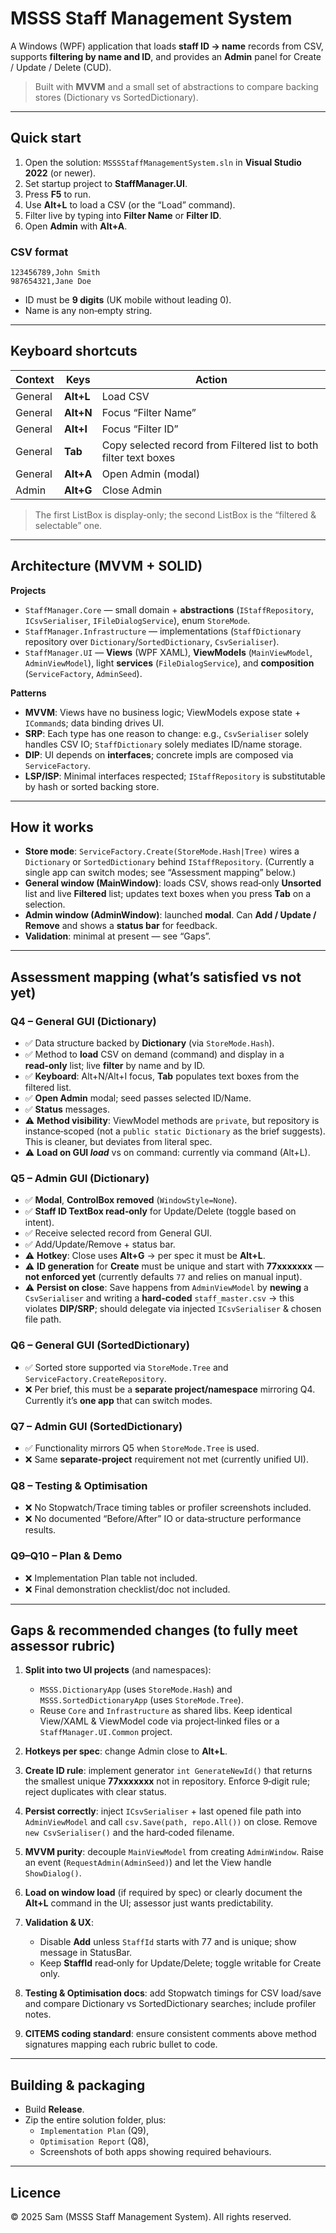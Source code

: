 # MSSS Staff Management System

A Windows (WPF) application that loads **staff ID → name** records from CSV, supports **filtering by name and ID**, and provides an **Admin** panel for Create / Update / Delete (CUD).

> Built with **MVVM** and a small set of abstractions to compare backing stores (Dictionary vs SortedDictionary).

---

## Quick start

1. Open the solution: `MSSSStaffManagementSystem.sln` in **Visual Studio 2022** (or newer).
2. Set startup project to **StaffManager.UI**.
3. Press **F5** to run.
4. Use **Alt+L** to load a CSV (or the “Load” command).
5. Filter live by typing into **Filter Name** or **Filter ID**.
6. Open **Admin** with **Alt+A**.

### CSV format

```
123456789,John Smith
987654321,Jane Doe
```

- ID must be **9 digits** (UK mobile without leading 0).
- Name is any non‑empty string.

---

## Keyboard shortcuts

| Context | Keys | Action |
|---|---|---|
| General | **Alt+L** | Load CSV |
| General | **Alt+N** | Focus “Filter Name” |
| General | **Alt+I** | Focus “Filter ID” |
| General | **Tab** | Copy selected record from Filtered list to both filter text boxes |
| General | **Alt+A** | Open Admin (modal) |
| Admin | **Alt+G** | Close Admin |

> The first ListBox is display‑only; the second ListBox is the “filtered & selectable” one.

---

## Architecture (MVVM + SOLID)

**Projects**
- `StaffManager.Core` — small domain + **abstractions** (`IStaffRepository`, `ICsvSerialiser`, `IFileDialogService`), enum `StoreMode`.
- `StaffManager.Infrastructure` — implementations (`StaffDictionary` repository over `Dictionary`/`SortedDictionary`, `CsvSerialiser`).  
- `StaffManager.UI` — **Views** (WPF XAML), **ViewModels** (`MainViewModel`, `AdminViewModel`), light **services** (`FileDialogService`), and **composition** (`ServiceFactory`, `AdminSeed`).

**Patterns**
- **MVVM**: Views have no business logic; ViewModels expose state + `ICommand`s; data binding drives UI.
- **SRP**: Each type has one reason to change: e.g., `CsvSerialiser` solely handles CSV IO; `StaffDictionary` solely mediates ID/name storage.
- **DIP**: UI depends on **interfaces**; concrete impls are composed via `ServiceFactory`.
- **LSP/ISP**: Minimal interfaces respected; `IStaffRepository` is substitutable by hash or sorted backing store.

---

## How it works

- **Store mode**: `ServiceFactory.Create(StoreMode.Hash|Tree)` wires a `Dictionary` or `SortedDictionary` behind `IStaffRepository`. (Currently a single app can switch modes; see “Assessment mapping” below.)
- **General window (MainWindow)**: loads CSV, shows read‑only **Unsorted** list and live **Filtered** list; updates text boxes when you press **Tab** on a selection.
- **Admin window (AdminWindow)**: launched **modal**. Can **Add / Update / Remove** and shows a **status bar** for feedback.
- **Validation**: minimal at present — see “Gaps”.

---

## Assessment mapping (what’s satisfied vs not yet)

### Q4 – General GUI (Dictionary)
- ✅ Data structure backed by **Dictionary** (via `StoreMode.Hash`).
- ✅ Method to **load** CSV on demand (command) and display in a **read‑only** list; live **filter** by name and by ID.
- ✅ **Keyboard**: Alt+N/Alt+I focus, **Tab** populates text boxes from the filtered list.
- ✅ **Open Admin** modal; seed passes selected ID/Name.
- ✅ **Status** messages.
- ⚠️ **Method visibility**: ViewModel methods are `private`, but repository is instance‑scoped (not a `public static Dictionary` as the brief suggests). This is cleaner, but deviates from literal spec.
- ⚠️ **Load on GUI _load_** vs on command: currently via command (Alt+L).

### Q5 – Admin GUI (Dictionary)
- ✅ **Modal**, **ControlBox removed** (`WindowStyle=None`).
- ✅ **Staff ID TextBox read‑only** for Update/Delete (toggle based on intent).
- ✅ Receive selected record from General GUI.
- ✅ Add/Update/Remove + status bar.
- ⚠️ **Hotkey**: Close uses **Alt+G** → per spec it must be **Alt+L**.
- ⚠️ **ID generation** for **Create** must be unique and start with **77xxxxxxx** — **not enforced yet** (currently defaults `77` and relies on manual input).
- ⚠️ **Persist on close**: Save happens from `AdminViewModel` by **newing** a `CsvSerialiser` and writing a **hard‑coded** `staff_master.csv` → this violates **DIP/SRP**; should delegate via injected `ICsvSerialiser` & chosen file path.

### Q6 – General GUI (SortedDictionary)
- ✅ Sorted store supported via `StoreMode.Tree` and `ServiceFactory.CreateRepository`.
- ❌ Per brief, this must be a **separate project/namespace** mirroring Q4. Currently it’s **one app** that can switch modes.

### Q7 – Admin GUI (SortedDictionary)
- ✅ Functionality mirrors Q5 when `StoreMode.Tree` is used.
- ❌ Same **separate‑project** requirement not met (currently unified UI).

### Q8 – Testing & Optimisation
- ❌ No Stopwatch/Trace timing tables or profiler screenshots included.
- ❌ No documented “Before/After” IO or data‑structure performance results.

### Q9–Q10 – Plan & Demo
- ❌ Implementation Plan table not included.
- ❌ Final demonstration checklist/doc not included.

---

## Gaps & recommended changes (to fully meet assessor rubric)

1. **Split into two UI projects** (and namespaces):  
   - `MSSS.DictionaryApp` (uses `StoreMode.Hash`) and `MSSS.SortedDictionaryApp` (uses `StoreMode.Tree`).  
   - Reuse `Core` and `Infrastructure` as shared libs. Keep identical View/XAML & ViewModel code via project‑linked files or a `StaffManager.UI.Common` project.

2. **Hotkeys per spec**: change Admin close to **Alt+L**.

3. **Create ID rule**: implement generator `int GenerateNewId()` that returns the smallest unique **77xxxxxxx** not in repository. Enforce 9‑digit rule; reject duplicates with clear status.

4. **Persist correctly**: inject `ICsvSerialiser` + last opened file path into `AdminViewModel` and call `csv.Save(path, repo.All())` on close. Remove `new CsvSerialiser()` and the hard‑coded filename.

5. **MVVM purity**: decouple `MainViewModel` from creating `AdminWindow`. Raise an event (`RequestAdmin(AdminSeed)`) and let the View handle `ShowDialog()`.

6. **Load on window load** (if required by spec) or clearly document the **Alt+L** command in the UI; assessor just wants predictability.

7. **Validation & UX**:
   - Disable **Add** unless `StaffId` starts with 77 and is unique; show message in StatusBar.  
   - Keep **StaffId** read‑only for Update/Delete; toggle writable for Create only.

8. **Testing & Optimisation docs**: add Stopwatch timings for CSV load/save and compare Dictionary vs SortedDictionary searches; include profiler notes.

9. **CITEMS coding standard**: ensure consistent comments above method signatures mapping each rubric bullet to code.

---

## Building & packaging

- Build **Release**.
- Zip the entire solution folder, plus:  
  - `Implementation Plan` (Q9),  
  - `Optimisation Report` (Q8),  
  - Screenshots of both apps showing required behaviours.

---

## Licence

© 2025 Sam (MSSS Staff Management System). All rights reserved.
